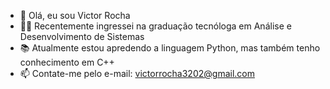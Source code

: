- 👋 Olá, eu sou Victor Rocha
- 👨‍🎓 Recentemente ingressei na graduação tecnóloga em Análise e Desenvolvimento de Sistemas
- 📚 Atualmente estou apredendo a linguagem Python, mas também tenho conhecimento em C++
- 📫 Contate-me pelo e-mail: victorrocha3202@gmail.com
